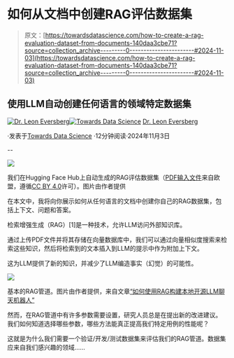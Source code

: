 # 如何从文档中创建RAG评估数据集

> 原文：[https://towardsdatascience.com/how-to-create-a-rag-evaluation-dataset-from-documents-140daa3cbe71?source=collection_archive---------0-----------------------#2024-11-03](https://towardsdatascience.com/how-to-create-a-rag-evaluation-dataset-from-documents-140daa3cbe71?source=collection_archive---------0-----------------------#2024-11-03)

## 使用LLM自动创建任何语言的领域特定数据集

[](https://medium.com/@leoneversberg?source=post_page---byline--140daa3cbe71--------------------------------)[![Dr. Leon Eversberg](../Images/56dc3579a29933f7047a9ce60be4697a.png)](https://medium.com/@leoneversberg?source=post_page---byline--140daa3cbe71--------------------------------)[](https://towardsdatascience.com/?source=post_page---byline--140daa3cbe71--------------------------------)[![Towards Data Science](../Images/a6ff2676ffcc0c7aad8aaf1d79379785.png)](https://towardsdatascience.com/?source=post_page---byline--140daa3cbe71--------------------------------) [Dr. Leon Eversberg](https://medium.com/@leoneversberg?source=post_page---byline--140daa3cbe71--------------------------------)

·发表于[Towards Data Science](https://towardsdatascience.com/?source=post_page---byline--140daa3cbe71--------------------------------) ·12分钟阅读·2024年11月3日

--

![](../Images/25266f63b13f62850a4bae615c031615.png)

我们在Hugging Face Hub上自动生成的RAG评估数据集（[PDF输入文件](https://eur-lex.europa.eu/legal-content/EN/TXT/PDF/?uri=OJ%3AL_202401689&qid=1730538361265)来自欧盟，遵循[CC BY 4.0](https://european-union.europa.eu/legal-notice_en)许可）。图片由作者提供

在本文中，我将向你展示如何从任何语言的文档中创建你自己的RAG数据集，包括上下文、问题和答案。

检索增强生成（RAG）[1]是一种技术，允许LLM访问外部知识库。

通过上传PDF文件并将其存储在向量数据库中，我们可以通过向量相似度搜索来检索这些知识，然后将检索到的文本插入到LLM的提示中作为附加上下文。

这为LLM提供了新的知识，并减少了LLM编造事实（幻觉）的可能性。

![](../Images/3f9f8d02b5517dcf7fd7ce5a580e8a67.png)

基本的RAG管道。图片由作者提供，来自文章[“如何使用RAG构建本地开源LLM聊天机器人”](/how-to-build-a-local-open-source-llm-chatbot-with-rag-f01f73e2a131)

然而，在RAG管道中有许多参数需要设置，研究人员总是在提出新的改进建议。我们如何知道选择哪些参数，哪些方法能真正提高我们特定用例的性能呢？

这就是为什么我们需要一个验证/开发/测试数据集来评估我们的RAG管道。数据集应来自我们感兴趣的领域……
